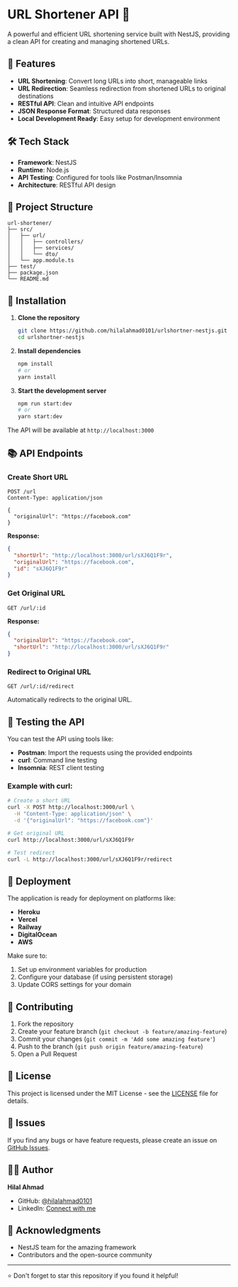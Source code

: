 # URL Shortener API 🔗

A powerful and efficient URL shortening service built with NestJS, providing a clean API for creating and managing shortened URLs.

## 🚀 Features

- **URL Shortening**: Convert long URLs into short, manageable links
- **URL Redirection**: Seamless redirection from shortened URLs to original destinations
- **RESTful API**: Clean and intuitive API endpoints
- **JSON Response Format**: Structured data responses
- **Local Development Ready**: Easy setup for development environment

## 🛠️ Tech Stack

- **Framework**: NestJS
- **Runtime**: Node.js
- **API Testing**: Configured for tools like Postman/Insomnia
- **Architecture**: RESTful API design

## 📁 Project Structure

```
url-shortener/
├── src/
│   ├── url/
│   │   ├── controllers/
│   │   ├── services/
│   │   └── dto/
│   └── app.module.ts
├── test/
├── package.json
└── README.md
```

## 🔧 Installation

1. **Clone the repository**
   ```bash
   git clone https://github.com/hilalahmad0101/urlshortner-nestjs.git
   cd urlshortner-nestjs
   ```

2. **Install dependencies**
   ```bash
   npm install
   # or
   yarn install
   ```

3. **Start the development server**
   ```bash
   npm run start:dev
   # or
   yarn start:dev
   ```

The API will be available at `http://localhost:3000`

## 📚 API Endpoints

### Create Short URL
```http
POST /url
Content-Type: application/json

{
  "originalUrl": "https://facebook.com"
}
```

**Response:**
```json
{
  "shortUrl": "http://localhost:3000/url/sXJ6Q1F9r",
  "originalUrl": "https://facebook.com",
  "id": "sXJ6Q1F9r"
}
```

### Get Original URL
```http
GET /url/:id
```

**Response:**
```json
{
  "originalUrl": "https://facebook.com",
  "shortUrl": "http://localhost:3000/url/sXJ6Q1F9r"
}
```

### Redirect to Original URL
```http
GET /url/:id/redirect
```

Automatically redirects to the original URL.

## 🧪 Testing the API

You can test the API using tools like:
- **Postman**: Import the requests using the provided endpoints
- **curl**: Command line testing
- **Insomnia**: REST client testing

### Example with curl:
```bash
# Create a short URL
curl -X POST http://localhost:3000/url \
  -H "Content-Type: application/json" \
  -d '{"originalUrl": "https://facebook.com"}'

# Get original URL
curl http://localhost:3000/url/sXJ6Q1F9r

# Test redirect
curl -L http://localhost:3000/url/sXJ6Q1F9r/redirect
```

## 🚀 Deployment

The application is ready for deployment on platforms like:
- **Heroku**
- **Vercel**
- **Railway**
- **DigitalOcean**
- **AWS**

Make sure to:
1. Set up environment variables for production
2. Configure your database (if using persistent storage)
3. Update CORS settings for your domain

## 🤝 Contributing

1. Fork the repository
2. Create your feature branch (`git checkout -b feature/amazing-feature`)
3. Commit your changes (`git commit -m 'Add some amazing feature'`)
4. Push to the branch (`git push origin feature/amazing-feature`)
5. Open a Pull Request

## 📝 License

This project is licensed under the MIT License - see the [LICENSE](LICENSE) file for details.

## 🐛 Issues

If you find any bugs or have feature requests, please create an issue on [GitHub Issues](https://github.com/hilalahmad0101/urlshortner-nestjs/issues).

## 👨‍💻 Author

**Hilal Ahmad**
- GitHub: [@hilalahmad0101](https://github.com/hilalahmad0101)
- LinkedIn: [Connect with me](https://linkedin.com/in/hilalahmad0101)

## 🙏 Acknowledgments

- NestJS team for the amazing framework
- Contributors and the open-source community

---

⭐ Don't forget to star this repository if you found it helpful!